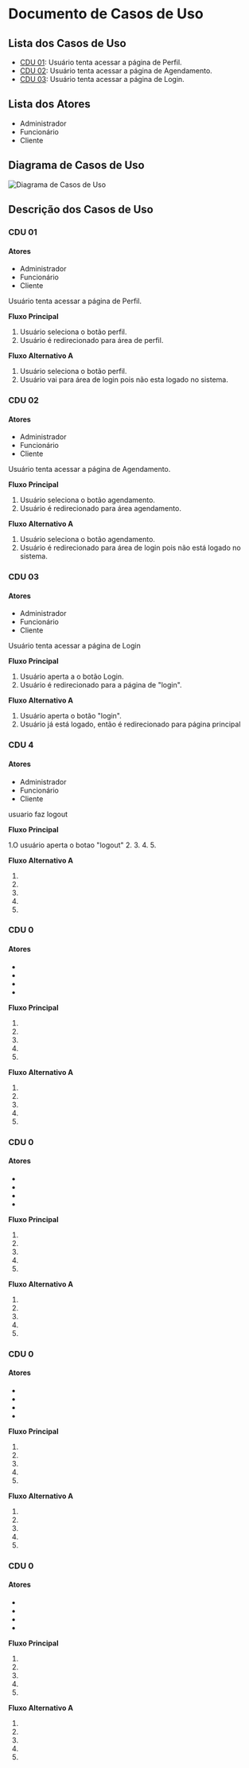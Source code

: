# Documento de Casos de Uso

## Lista dos Casos de Uso

 - [CDU 01](#CDU-01): Usuário tenta acessar a página de Perfil.
 - [CDU 02](#CDU-02): Usuário tenta acessar a página de Agendamento.
 - [CDU 03](#CDU-03): Usuário tenta acessar a página de Login.


## Lista dos Atores

 - Administrador
 - Funcionário
 - Cliente 

## Diagrama de Casos de Uso

![Diagrama de Casos de Uso](diagrama-exemplo.png)

## Descrição dos Casos de Uso

### CDU 01

#### Atores
 - Administrador
 - Funcionário
 - Cliente 

Usuário tenta acessar a página de Perfil.

**Fluxo Principal**

1. Usuário seleciona o botão perfil.
2. Usuário é redirecionado para área de perfil.

**Fluxo Alternativo A**

1. Usuário seleciona o botão perfil.
2. Usuário vai para área de login pois não esta logado no sistema.

### CDU 02

#### Atores
 - Administrador
 - Funcionário
 - Cliente 

Usuário tenta acessar a página de Agendamento.

**Fluxo Principal**

1. Usuário seleciona o botão agendamento.
2. Usuário é redirecionado para área agendamento.

**Fluxo Alternativo A**

1. Usuário seleciona o botão agendamento.
2. Usuário é redirecionado para área de login pois não está logado no sistema.

### CDU 03

#### Atores
 - Administrador
 - Funcionário
 - Cliente 

Usuário tenta acessar a página de Login

**Fluxo Principal**

1. Usuário aperta a o botão Login.
2. Usuário é redirecionado para a página de "login".

**Fluxo Alternativo A**

1. Usuário aperta o botão "login".
2. Usuário já está logado, então é redirecionado para página principal

### CDU 4

#### Atores 
- Administrador
- Funcionário
- Cliente 
 
usuario faz logout

**Fluxo Principal**

1.O usuário aperta o botao "logout"
2.
3. 
4.
5.

**Fluxo Alternativo A**

1. 
2. 
3. 
4. 
5.

### CDU 0

#### Atores
 - 
 - 
 - 

-

**Fluxo Principal**

1. 
2. 
3. 
4.
5.

**Fluxo Alternativo A**

1. 
2. 
3. 
4. 
5.

### CDU 0

#### Atores
 - 
 - 
 - 

-

**Fluxo Principal**

1. 
2. 
3. 
4.
5.

**Fluxo Alternativo A**

1. 
2. 
3. 
4. 
5.

### CDU 0

#### Atores
 - 
 - 
 - 

-

**Fluxo Principal**

1. 
2. 
3. 
4.
5.

**Fluxo Alternativo A**

1. 
2. 
3. 
4. 
5.

### CDU 0

#### Atores
 - 
 - 
 - 

-

**Fluxo Principal**

1. 
2. 
3. 
4.
5.

**Fluxo Alternativo A**

1. 
2. 
3. 
4. 
5.
